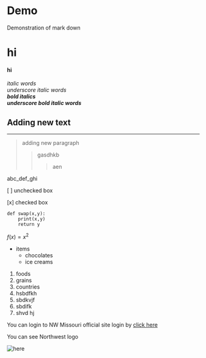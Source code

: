 # Demo
Demonstration of mark down
# hi
#### hi
*italic words*<br>
_underscore italic words_ <br>
***bold italics***<br>
___underscore bold italic words___<br>



## Adding new text





---



> adding new paragraph
>> gasdhkb
>>> aen



abc\_def\_ghi



[ ] unchecked box



[x] checked box



```
def swap(x,y):
    print(x,y)
    return y
```



$f(x) = x^2$



* items
  * chocolates
  * ice creams



1. foods
2. grains
3. countries
4. hsbdfkh
  1. sbdkvjf
  2. sbdifk
  3. shvd hj




You can login to NW Missouri official site login by [click here](https://www.nwmissouri.edu/login/)



You can see Northwest logo



![here](nw.jpg)
